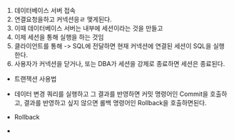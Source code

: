 1. 데이터베이스 서버 접속
2. 연결요청을하고 커넥션응ㄹ 맺게된다.
3. 이때 데이터베이스 서버는 내부에 세션이라는 것을 만들고
4. 이제 세션을 통해 실행을 하는 것임
5. 클라이언트를 통해 -> SQL에 전달하면 현재 커넥션에 연결된 세션이 SQL을 실행한다.
6. 사용자가 커넥션을 닫거나, 또는 DBA가 세션을 강제로 종료하면 세션은 종료된다.


- 트랜잭션 사용법
- 데이터 변경 쿼리를 실행하고 그 결과를 반영하면 커밋 명령어인 Commit을 호출하고, 결과를 반영하고 싶지 않으면 롤백 명령어인 Rollback을 호출하면된다.

- Rollback
- > 
